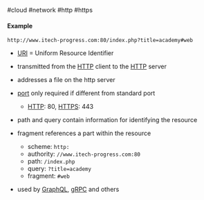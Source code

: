 #cloud #network #http #https

#### Example
`http://www.itech-progress.com:80/index.php?title=academy#web`

- [URI](/techstack/network/URI.md) = Uniform Resource Identifier
- transmitted from the [HTTP](/techstack/network/HTTP.md) client to the [HTTP](/techstack/network/HTTP.md) server
- addresses a file on the http server
- [port](/port) only required if different from standard port
	- [HTTP](/techstack/network/HTTP.md): 80, [HTTPS](/techstack/network/HTTPS.md): 443
- path and query contain information for identifying the resource
- fragment references a part within the resource
	- scheme: `http:`
	- authority: `//www.itech-progress.com:80`
	- path: `/index.php`
	- query: `?title=academy`
	- fragment: `#web`

- used by [GraphQL](/GraphQL), [gRPC](/techstack/google/gRPC.md) and others